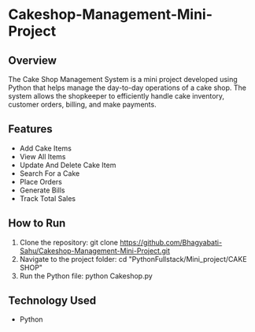 # Cakeshop-Management-Mini-Project
## Overview 
The Cake Shop Management System is a mini project developed using Python that helps manage the day-to-day operations of a cake shop. The system allows the shopkeeper to efficiently handle cake inventory, customer orders, billing, and make payments.  
## Features
- Add Cake Items
- View All Items
- Update And Delete Cake Item
- Search For a Cake
- Place Orders
- Generate Bills
- Track Total Sales
## How to Run
 1. Clone the repository: git clone https://github.com/Bhagyabati-Sahu/Cakeshop-Management-Mini-Project.git
 2. Navigate to the project folder: cd "PythonFullstack/Mini_project/CAKE SHOP"
 3. Run the Python file: python Cakeshop.py
## Technology Used
- Python
 
